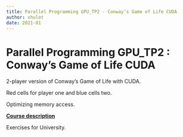 ```yaml
---
title: Parallel Programming GPU_TP2 - Conway’s Game of Life CUDA
author: vhulot
date: 2021-01
---
```


# Parallel Programming GPU_TP2 : Conway’s Game of Life CUDA

2-player version of Conway’s Game of Life with CUDA.

Red cells for player one and blue cells two.

Optimizing memory access.

[**Course description**](https://istic.univ-rennes1.fr/ue-ppar)

Exercises for University.

